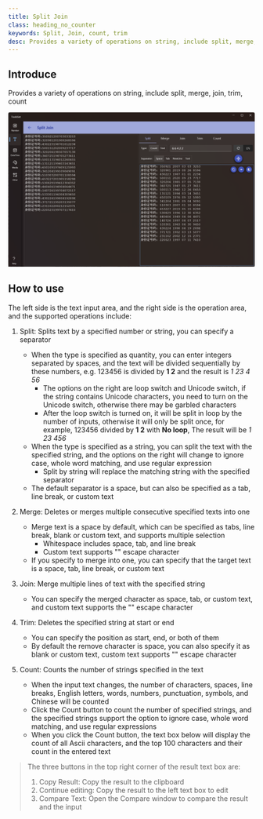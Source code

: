 ```yaml
---
title: Split Join
class: heading_no_counter
keywords: Split, Join, count, trim 
desc: Provides a variety of operations on string, include split, merge, join, trim, count
---
```


## Introduce

Provides a variety of operations on string, include split, merge, join, trim, count

![](../../assets/images/ToolsSet/TSTSplit.png)

## How to use

The left side is the text input area, and the right side is the operation area, and the supported operations include:
1. Split: Splits text by a specified number or string, you can specify a separator
   * When the type is specified as quantity, you can enter integers separated by spaces, and the text will be divided sequentially by these numbers, e.g. 123456 is divided by **1 2** and the result is *1 23 4 56* 
     * The options on the right are loop switch and Unicode switch, if the string contains Unicode characters, you need to turn on the Unicode switch, otherwise there may be garbled characters
     * After the loop switch is turned on, it will be split in loop by the number of inputs, otherwise it will only be split once, for example, 123456 divided by **1 2** with **No loop**, The result will be *1 23 456* 
   * When the type is specified as a string, you can split the text with the specified string, and the options on the right will change to ignore case, whole word matching, and use regular expression
     * Split by string will replace the matching string with the specified separator
   * The default separator is a space, but can also be specified as a tab, line break, or custom text
  
2. Merge: Deletes or merges multiple consecutive specified texts into one
   * Merge text is a space by default, which can be specified as tabs, line break, blank or custom text, and supports multiple selection
     * Whitespace includes space, tab, and line break
     * Custom text supports "\" escape character
   * If you specify to merge into one, you can specify that the target text is a space, tab, line break, or custom text

3. Join: Merge multiple lines of text with the specified string
   * You can specify the merged character as space, tab, or custom text, and custom text supports the "\" escape character

4. Trim: Deletes the specified string at start or end
   * You can specify the position as start, end, or both of them
   * By default the remove character is space, you can also specify it as blank or custom text, custom text supports "\" escape character

5. Count: Counts the number of strings specified in the text
   * When the input text changes, the number of characters, spaces, line breaks, English letters, words, numbers, punctuation, symbols, and Chinese will be counted
   * Click the Count button to count the number of specified strings, and the specified strings support the option to ignore case, whole word matching, and use regular expressions
   * When you click the Count button, the text box below will display the count of all Ascii characters, and the top 100 characters and their count in the entered text

> The three buttons in the top right corner of the result text box are:
> 1. Copy Result: Copy the result to the clipboard
> 2. Continue editing: Copy the result to the left text box to edit
> 3. Compare Text: Open the Compare window to compare the result and the input